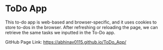 # ToDo App
This to-do app is web-based and browser-specific, and it uses cookies to store to-dos in the browser. 
After refreshing or reloading the page, we can retrieve the same tasks we inputted in the To-Do app.

GitHub Page Link: https://abhinav0115.github.io/ToDo_App/
